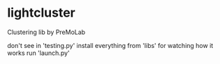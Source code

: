 # lightcluster
Clustering lib by PreMoLab

don't see in 'testing.py'
install everything from 'libs'
for watching how it works run 'launch.py'